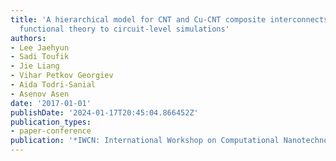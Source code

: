 ```yaml
---
title: 'A hierarchical model for CNT and Cu-CNT composite interconnects: from density
  functional theory to circuit-level simulations'
authors:
- Lee Jaehyun
- Sadi Toufik
- Jie Liang
- Vihar Petkov Georgiev
- Aida Todri-Sanial
- Asenov Asen
date: '2017-01-01'
publishDate: '2024-01-17T20:45:04.866452Z'
publication_types:
- paper-conference
publication: '*IWCN: International Workshop on Computational Nanotechnology*'
---
```


